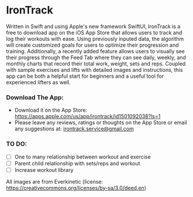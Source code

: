 # IronTrack

Written in Swift and using Apple's new framework SwiftUI, IronTrack is a free to download app on the iOS App Store that allows users to track and log their workouts with ease. Using previously inputed data, the algorithm will create customized goals for users to optimize their progression and training. Additionally, a recently added feature allows users to visually see their progress through the Feed Tab where they can see daily, weekly, and monthly charts that record their total work, weight, sets and reps. Coupled with sample exercises and lifts with detailed images and instructions, this app can be both a helpful start for beginners and a useful tool for experienced lifters as well. 


### Download The App:
- Download it on the App Store: https://apps.apple.com/us/app/irontrack/id1501092038?ls=1
- Please leave any reviews, ratings or thoughts on the App Store or email any suggestions at: irontrack.service@gmail.com

### TO DO:
- [ ] One to many relationship between workout and exercise
- [ ]  Parent child relationship with sets/reps and workout
- [ ] Increase workout library

All images are from Everkinetic (license: https://creativecommons.org/licenses/by-sa/3.0/deed.en)
